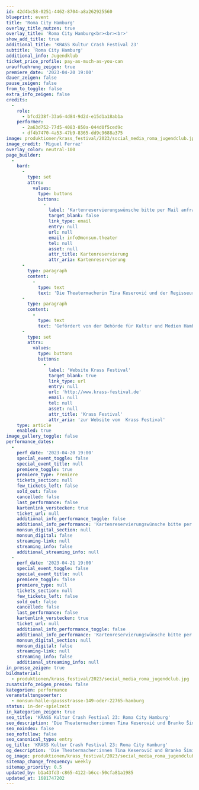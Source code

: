 ```yaml
---
id: 42d4bc58-0251-4462-8704-a8a262925560
blueprint: event
title: 'Roma City Hamburg'
overlay_title_nutzen: true
overlay_title: 'Roma City Hamburg<br><br><br>'
show_add_title: true
additional_title: 'KRASS Kultur Crash Festival 23'
subtitle: 'Roma City Hamburg'
additional_info: Jugendklub
ticket_price_profile: pay-as-much-as-you-can
urauffuehrung_zeigen: true
premiere_date: '2023-04-20 19:00'
dauer_zeigen: false
pause_zeigen: false
from_to_toggle: false
extra_info_zeigen: false
credits:
  -
    role:
      - bfcd238f-33a6-4d84-9d2d-e15d1a18ab1a
    performer:
      - 2a63d752-77d5-4083-850a-044d0f5ced9c
      - df4b7470-4a53-47b9-8365-dd9c9688a375
image: produktionen/krass_festival/2023/social_media_roma_jugendclub.jpg
image_credit: 'Miguel Ferraz'
overlay_color: neutral-100
page_builder:
  -
    bard:
      -
        type: set
        attrs:
          values:
            type: buttons
            buttons:
              -
                label: 'Kartenreservierungswünsche bitte per Mail anfragen'
                target_blank: false
                link_type: email
                entry: null
                url: null
                email: info@monsun.theater
                tel: null
                asset: null
                attr_title: Kartenreservierung
                attr_aria: Kartenreservierung
      -
        type: paragraph
        content:
          -
            type: text
            text: 'Die Theatermacherin Tina Keserović und der Regisseur Branko Šimić begeben sich mit den jugendlichen Darstellern des Roma City Jugendklubs auf Spurensuche der Romnja und Sintizze Community im Stadtraum und suchen mit ihnen nach versteckten Geschichten und Orten. Alte Narrative werden neu erzählt und in Szene gesetzt. Die Jugendlichen sind die Protagonist:innen der Stadt und bringen unsichtbare Geschichten ans Licht. In einem performativen Video-Spaziergang durch Hamburg führen sie das Publikum an die verschiedenen historischen und aktuellen Schauplätze. Dort eröffnen sich Geschichten, Performances, Musik, Lieder, History-Facts. Es entsteht eine parallele Miniatur Stadtgeschichte in Hamburg: Roma City.'
      -
        type: paragraph
        content:
          -
            type: text
            text: 'Gefördert von der Behörde für Kultur und Medien Hamburg'
      -
        type: set
        attrs:
          values:
            type: buttons
            buttons:
              -
                label: 'Website Krass Festival'
                target_blank: true
                link_type: url
                entry: null
                url: 'http://www.krass-festival.de'
                email: null
                tel: null
                asset: null
                attr_title: 'Krass Festival'
                attr_aria: 'zur Website vom  Krass Festival'
    type: article
    enabled: true
image_gallery_toggle: false
performance_dates:
  -
    perf_date: '2023-04-20 19:00'
    special_event_toggle: false
    special_event_title: null
    premiere_toggle: true
    premiere_type: Premiere
    tickets_section: null
    few_tickets_left: false
    sold_out: false
    cancelled: false
    last_performance: false
    kartenlink_verstecken: true
    ticket_url: null
    additional_info_performance_toggle: false
    additional_info_performance: 'Kartenreservierungswünsche bitte per Mail anfragen'
    monsun_digital_section: null
    monsun_digital: false
    streaming-link: null
    streaming_info: false
    additional_streaming_info: null
  -
    perf_date: '2023-04-21 19:00'
    special_event_toggle: false
    special_event_title: null
    premiere_toggle: false
    premiere_type: null
    tickets_section: null
    few_tickets_left: false
    sold_out: false
    cancelled: false
    last_performance: false
    kartenlink_verstecken: true
    ticket_url: null
    additional_info_performance_toggle: false
    additional_info_performance: 'Kartenreservierungswünsche bitte per Mail anfragen'
    monsun_digital_section: null
    monsun_digital: false
    streaming-link: null
    streaming_info: false
    additional_streaming_info: null
in_presse_zeigen: true
bildmaterial:
  - produktionen/krass_festival/2023/social_media_roma_jugendclub.jpg
zusatsinfo_zeigen_presse: false
kategorien: performance
veranstaltungsoerter:
  - monsun-halle-gaussstrasse-149-oder-22765-hamburg
status: in-der-spielzeit
in_kategorien_zeigen: true
seo_title: 'KRASS Kultur Crash Festival 23: Roma City Hamburg'
seo_description: 'Die Theatermacher:innen Tina Keserović und Branko Šimić begeben sich mit den Jugendlichen des Roma City Jugendklubs auf Spurensuche der Romnja und Sintizze.'
seo_noindex: false
seo_nofollow: false
seo_canonical_type: entry
og_title: 'KRASS Kultur Crash Festival 23: Roma City Hamburg'
og_description: 'Die Theatermacher:innen Tina Keserović und Branko Šimić begeben sich mit den Jugendlichen des Roma City Jugendklubs auf Spurensuche der Romnja und Sintizze.'
og_image: produktionen/krass_festival/2023/social_media_roma_jugendclub.jpg
sitemap_change_frequency: weekly
sitemap_priority: 0.5
updated_by: b1a43fd3-c865-4122-b6cc-50cfa81a1985
updated_at: 1681747202
---
```

